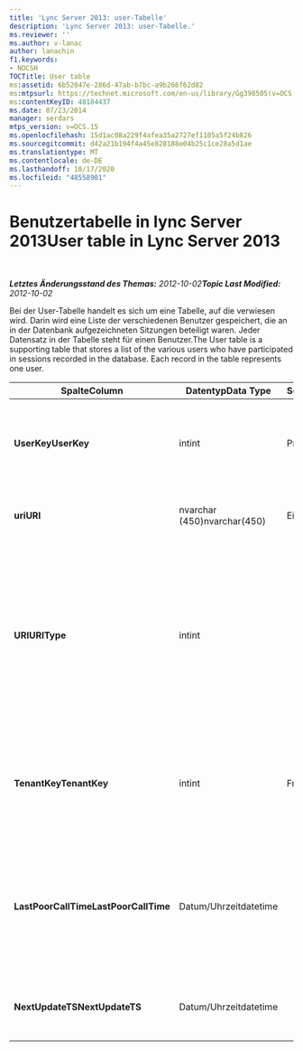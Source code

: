 ```yaml
---
title: 'Lync Server 2013: user-Tabelle'
description: 'Lync Server 2013: user-Tabelle.'
ms.reviewer: ''
ms.author: v-lanac
author: lanachin
f1.keywords:
- NOCSH
TOCTitle: User table
ms:assetid: 6b52047e-286d-47ab-b7bc-a9b266f62d82
ms:mtpsurl: https://technet.microsoft.com/en-us/library/Gg398505(v=OCS.15)
ms:contentKeyID: 48184437
ms.date: 07/23/2014
manager: serdars
mtps_version: v=OCS.15
ms.openlocfilehash: 15d1ac08a229f4afea35a2727ef1105a5f24b826
ms.sourcegitcommit: d42a21b194f4a45e828188e04b25c1ce28a5d1ae
ms.translationtype: MT
ms.contentlocale: de-DE
ms.lasthandoff: 10/17/2020
ms.locfileid: "48558901"
---
```

# <a name="user-table-in-lync-server-2013"></a><span data-ttu-id="84ec2-103">Benutzertabelle in lync Server 2013</span><span class="sxs-lookup"><span data-stu-id="84ec2-103">User table in Lync Server 2013</span></span>

<div data-xmlns="http://www.w3.org/1999/xhtml">

<div class="topic" data-xmlns="http://www.w3.org/1999/xhtml" data-msxsl="urn:schemas-microsoft-com:xslt" data-cs="https://msdn.microsoft.com/">

<div data-asp="https://msdn2.microsoft.com/asp">



</div>

<div id="mainSection">

<div id="mainBody">

<span> </span>

<span data-ttu-id="84ec2-104">_**Letztes Änderungsstand des Themas:** 2012-10-02_</span><span class="sxs-lookup"><span data-stu-id="84ec2-104">_**Topic Last Modified:** 2012-10-02_</span></span>

<span data-ttu-id="84ec2-p101">Bei der User-Tabelle handelt es sich um eine Tabelle, auf die verwiesen wird. Darin wird eine Liste der verschiedenen Benutzer gespeichert, die an in der Datenbank aufgezeichneten Sitzungen beteiligt waren. Jeder Datensatz in der Tabelle steht für einen Benutzer.</span><span class="sxs-lookup"><span data-stu-id="84ec2-p101">The User table is a supporting table that stores a list of the various users who have participated in sessions recorded in the database. Each record in the table represents one user.</span></span>


<table>
<colgroup>
<col style="width: 25%" />
<col style="width: 25%" />
<col style="width: 25%" />
<col style="width: 25%" />
</colgroup>
<thead>
<tr class="header">
<th><span data-ttu-id="84ec2-107"><strong>Spalte</strong></span><span class="sxs-lookup"><span data-stu-id="84ec2-107"><strong>Column</strong></span></span></th>
<th><span data-ttu-id="84ec2-108"><strong>Datentyp</strong></span><span class="sxs-lookup"><span data-stu-id="84ec2-108"><strong>Data Type</strong></span></span></th>
<th><span data-ttu-id="84ec2-109"><strong>Schlüssel/Index</strong></span><span class="sxs-lookup"><span data-stu-id="84ec2-109"><strong>Key/Index</strong></span></span></th>
<th><span data-ttu-id="84ec2-110"><strong>Details</strong></span><span class="sxs-lookup"><span data-stu-id="84ec2-110"><strong>Details</strong></span></span></th>
</tr>
</thead>
<tbody>
<tr class="odd">
<td><p><span data-ttu-id="84ec2-111"><strong>UserKey</strong></span><span class="sxs-lookup"><span data-stu-id="84ec2-111"><strong>UserKey</strong></span></span></p></td>
<td><p><span data-ttu-id="84ec2-112">int</span><span class="sxs-lookup"><span data-stu-id="84ec2-112">int</span></span></p></td>
<td><p><span data-ttu-id="84ec2-113">Primary</span><span class="sxs-lookup"><span data-stu-id="84ec2-113">Primary</span></span></p></td>
<td><p><span data-ttu-id="84ec2-114">Eindeutige Zahl, die diesen Benutzer identifiziert.</span><span class="sxs-lookup"><span data-stu-id="84ec2-114">Unique number identifying this user.</span></span></p></td>
</tr>
<tr class="even">
<td><p><span data-ttu-id="84ec2-115"><strong>uri</strong></span><span class="sxs-lookup"><span data-stu-id="84ec2-115"><strong>URI</strong></span></span></p></td>
<td><p><span data-ttu-id="84ec2-116">nvarchar (450)</span><span class="sxs-lookup"><span data-stu-id="84ec2-116">nvarchar(450)</span></span></p></td>
<td><p><span data-ttu-id="84ec2-117">Eigen</span><span class="sxs-lookup"><span data-stu-id="84ec2-117">Unique</span></span></p></td>
<td><p><span data-ttu-id="84ec2-118">URI-Zeichenfolge</span><span class="sxs-lookup"><span data-stu-id="84ec2-118">URI string.</span></span></p></td>
</tr>
<tr class="odd">
<td><p><span data-ttu-id="84ec2-119"><strong>URI</strong></span><span class="sxs-lookup"><span data-stu-id="84ec2-119"><strong>URIType</strong></span></span></p></td>
<td><p><span data-ttu-id="84ec2-120">int</span><span class="sxs-lookup"><span data-stu-id="84ec2-120">int</span></span></p></td>
<td></td>
<td><p><span data-ttu-id="84ec2-121">1 ist ein unbekannter URI-Typ.</span><span class="sxs-lookup"><span data-stu-id="84ec2-121">1 is unknown URI type.</span></span></p>
<p><span data-ttu-id="84ec2-122">2 ist ein Benutzer-URI.</span><span class="sxs-lookup"><span data-stu-id="84ec2-122">2 is user URI.</span></span></p>
<p><span data-ttu-id="84ec2-123">4 ist ein Konferenz-URI.</span><span class="sxs-lookup"><span data-stu-id="84ec2-123">4 is conference URI.</span></span></p>
<p><span data-ttu-id="84ec2-124">8 ist ein Telefon-URI.</span><span class="sxs-lookup"><span data-stu-id="84ec2-124">8 is phone URI.</span></span></p></td>
</tr>
<tr class="even">
<td><p><span data-ttu-id="84ec2-125"><strong>TenantKey</strong></span><span class="sxs-lookup"><span data-stu-id="84ec2-125"><strong>TenantKey</strong></span></span></p></td>
<td><p><span data-ttu-id="84ec2-126">int</span><span class="sxs-lookup"><span data-stu-id="84ec2-126">int</span></span></p></td>
<td><p><span data-ttu-id="84ec2-127">Fremd</span><span class="sxs-lookup"><span data-stu-id="84ec2-127">Foreign</span></span></p></td>
<td><p><span data-ttu-id="84ec2-128">Mandant des Benutzers. Verweis von der tenant-Tabelle.</span><span class="sxs-lookup"><span data-stu-id="84ec2-128">Tenant of the user, referenced from tenant table.</span></span></p></td>
</tr>
<tr class="odd">
<td><p><span data-ttu-id="84ec2-129"><strong>LastPoorCallTime</strong></span><span class="sxs-lookup"><span data-stu-id="84ec2-129"><strong>LastPoorCallTime</strong></span></span></p></td>
<td><p><span data-ttu-id="84ec2-130">Datum/Uhrzeit</span><span class="sxs-lookup"><span data-stu-id="84ec2-130">datetime</span></span></p></td>
<td></td>
<td><p><span data-ttu-id="84ec2-131">Letzter Zeitstempel, an dem der Benutzer einen Anruf mit schlechter Audioqualität geführt hat.</span><span class="sxs-lookup"><span data-stu-id="84ec2-131">Latest time stamp when the user had a poor audio call.</span></span></p></td>
</tr>
<tr class="even">
<td><p><span data-ttu-id="84ec2-132"><strong>NextUpdateTS</strong></span><span class="sxs-lookup"><span data-stu-id="84ec2-132"><strong>NextUpdateTS</strong></span></span></p></td>
<td><p><span data-ttu-id="84ec2-133">Datum/Uhrzeit</span><span class="sxs-lookup"><span data-stu-id="84ec2-133">datetime</span></span></p></td>
<td></td>
<td><p><span data-ttu-id="84ec2-134">Ausschließlich für interne Zwecke.</span><span class="sxs-lookup"><span data-stu-id="84ec2-134">For internal use only.</span></span></p></td>
</tr>
</tbody>
</table>


</div>

<span> </span>

</div>

</div>

</div>

